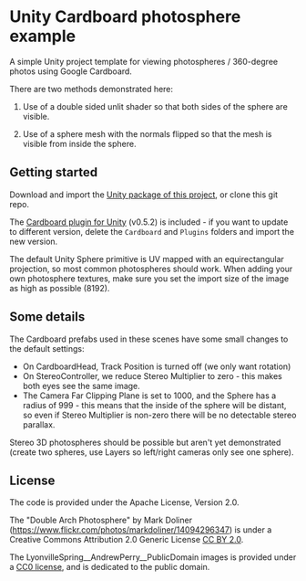 # Unity Cardboard photosphere example

A simple Unity project template for viewing photospheres / 360-degree photos using Google Cardboard.

There are two methods demonstrated here:

  1. Use of a double sided unlit shader so that both sides of the sphere are visible.

  2. Use of a sphere mesh with the normals flipped so that the mesh is visible from inside the sphere.

## Getting started

Download and import the [Unity package of this project](https://github.com/omgwtfgames/unity-cardboard-photosphere/raw/master/unity-cardboard-photosphere.unitypackage), or clone this git repo.

The [Cardboard plugin for Unity](https://github.com/googlesamples/cardboard-unity) (v0.5.2) is included - if you want to update to different version, delete the `Cardboard` and `Plugins` folders and import the new version.

The default Unity Sphere primitive is UV mapped with an equirectangular projection, so most common photospheres should work. When adding your own photosphere textures, make sure you set the import size of the image as high as possible (8192).

## Some details

The Cardboard prefabs used in these scenes have some small changes to the default settings:

  * On CardboardHead, Track Position is turned off (we only want rotation)
  * On StereoController, we reduce Stereo Multiplier to zero - this makes both eyes see the same image.
  * The Camera Far Clipping Plane is set to 1000, and the Sphere has a radius of 999 - this means that the inside of the sphere will be distant, so even if Stereo Multiplier is non-zero there will be no detectable stereo parallax.

Stereo 3D photospheres should be possible but aren't yet demonstrated (create two spheres, use Layers so left/right cameras only see one sphere).

## License

The code is provided under the Apache License, Version 2.0.

The "Double Arch Photosphere" by Mark Doliner (https://www.flickr.com/photos/markdoliner/14094296347) is under a Creative Commons Attribution 2.0 Generic License [CC BY 2.0](https://creativecommons.org/licenses/by/2.0/).

The LyonvilleSpring__AndrewPerry__PublicDomain images is provided under a [CC0 license](https://creativecommons.org/publicdomain/zero/1.0/), and is dedicated to the public domain.

